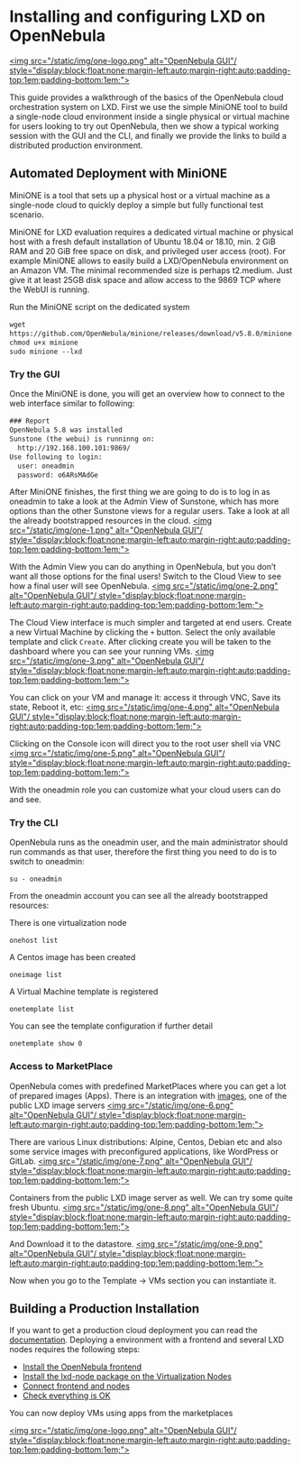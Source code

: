# Installing and configuring LXD on OpenNebula

[<img src="/static/img/one-logo.png" alt="OpenNebula GUI"/ style="display:block;float:none;margin-left:auto;margin-right:auto;padding-top:1em;padding-bottom:1em;">](https://opennebula.org)

This guide provides a walkthrough of the basics of the OpenNebula cloud orchestration system on LXD. First we use the simple MiniONE tool to build a single-node cloud environment inside a single physical or virtual machine for users looking to try out OpenNebula, then we show a typical working session with the GUI and the CLI, and finally we provide the links to build a distributed production environment.

## Automated Deployment with MiniONE

MiniONE is a tool that sets up a physical host or a virtual machine as a single-node cloud to quickly deploy a simple but fully functional test scenario.

MiniONE for LXD evaluation requires a dedicated virtual machine or physical host with a fresh default installation of Ubuntu 18.04 or 18.10, min. 2 GiB RAM and 20 GiB free space on disk, and privileged user access (root).
For example MiniONE allows to easily build a LXD/OpenNebula environment on an Amazon VM. The minimal recommended size is perhaps t2.medium. Just give it at least 25GB disk space and allow access to the 9869 TCP where the WebUI is running.

Run the MiniONE script on the dedicated system

    wget https://github.com/OpenNebula/minione/releases/download/v5.8.0/minione
    chmod u+x minione
    sudo minione --lxd

### Try the GUI

Once the MiniONE is done, you will get an overview how to connect to the web interface similar to following:

    ### Report
    OpenNebula 5.8 was installed
    Sunstone (the webui) is runninng on:
      http://192.168.100.101:9869/
    Use following to login:
      user: oneadmin
      password: o6ARsMAdGe

After MiniONE finishes, the first thing we are going to do is to log in as oneadmin to take a look at the Admin View of Sunstone, which has more options than the other Sunstone views for a regular users. Take a look at all the already bootstrapped resources in the cloud.
[<img src="/static/img/one-1.png" alt="OpenNebula GUI"/ style="display:block;float:none;margin-left:auto;margin-right:auto;padding-top:1em;padding-bottom:1em;">](https://opennebula.org)

With the Admin View you can do anything in OpenNebula, but you don’t want all those options for the final users! Switch to the Cloud View to see how a final user will see OpenNebula.
[<img src="/static/img/one-2.png" alt="OpenNebula GUI"/ style="display:block;float:none;margin-left:auto;margin-right:auto;padding-top:1em;padding-bottom:1em;">](https://opennebula.org)

The Cloud View interface is much simpler and targeted at end users.
Create a new Virtual Machine by clicking the `+` button. Select the only available template and click `Create`.
After clicking create you will be taken to the dashboard where you can see your running VMs.
[<img src="/static/img/one-3.png" alt="OpenNebula GUI"/ style="display:block;float:none;margin-left:auto;margin-right:auto;padding-top:1em;padding-bottom:1em;">](https://opennebula.org)

You can click on your VM and manage it: access it through VNC, Save its state, Reboot it, etc:
[<img src="/static/img/one-4.png" alt="OpenNebula GUI"/ style="display:block;float:none;margin-left:auto;margin-right:auto;padding-top:1em;padding-bottom:1em;">](https://opennebula.org)

Clicking on the Console icon will direct you to the root user shell via VNC
[<img src="/static/img/one-5.png" alt="OpenNebula GUI"/ style="display:block;float:none;margin-left:auto;margin-right:auto;padding-top:1em;padding-bottom:1em;">](https://opennebula.org)

With the oneadmin role you can customize what your cloud users can do and see.

### Try the CLI

OpenNebula runs as the oneadmin user, and the main administrator should run commands as that user, therefore the first thing you need to do is to switch to oneadmin:

    su - oneadmin
From the oneadmin account you can see all the already bootstrapped resources:

There is one virtualization node

    onehost list

A Centos image has been created

    oneimage list

A Virtual Machine template is registered

    onetemplate list

You can see the template configuration if further detail

    onetemplate show 0

### Access to MarketPlace

OpenNebula comes with predefined MarketPlaces where you can get a lot of prepared images (Apps). There is an integration with [images](https://us.images.linuxcontainers.org), one of the public LXD image servers
[<img src="/static/img/one-6.png" alt="OpenNebula GUI"/ style="display:block;float:none;margin-left:auto;margin-right:auto;padding-top:1em;padding-bottom:1em;">](https://opennebula.org)

There are various Linux distributions: Alpine, Centos, Debian etc and also some service images with preconfigured applications, like WordPress or GitLab.
[<img src="/static/img/one-7.png" alt="OpenNebula GUI"/ style="display:block;float:none;margin-left:auto;margin-right:auto;padding-top:1em;padding-bottom:1em;">](https://opennebula.org)

Containers from the public LXD image server as well. We can try some quite fresh Ubuntu.
[<img src="/static/img/one-8.png" alt="OpenNebula GUI"/ style="display:block;float:none;margin-left:auto;margin-right:auto;padding-top:1em;padding-bottom:1em;">](https://opennebula.org)

And Download it to the datastore.
[<img src="/static/img/one-9.png" alt="OpenNebula GUI"/ style="display:block;float:none;margin-left:auto;margin-right:auto;padding-top:1em;padding-bottom:1em;">](https://opennebula.org)

Now when you go to the Template -> VMs section you can instantiate it.

## Building a Production  Installation

If you want to get a production cloud deployment you can read the [documentation](http://docs.opennebula.org/stable). Deploying a environment with a frontend and several LXD nodes requires the following steps:

* [Install the OpenNebula frontend](http://docs.opennebula.org/stable/deployment/opennebula_installation/frontend_installation.html)
* [Install the lxd-node package on the Virtualization Nodes](http://docs.opennebula.org/stable/deployment/node_installation/lxd_node_installation.html)
* [Connect frontend and nodes](http://docs.opennebula.org/stable/deployment/node_installation/lxd_node_installation.html#step-7-adding-a-host-to-opennebula)
* [Check everything is OK](http://docs.opennebula.org/stable/deployment/node_installation/verify.html#verify-installation)

You can now deploy VMs using apps from the marketplaces

[<img src="/static/img/one-logo.png" alt="OpenNebula GUI"/ style="display:block;float:none;margin-left:auto;margin-right:auto;padding-top:1em;padding-bottom:1em;">](https://opennebula.org)
